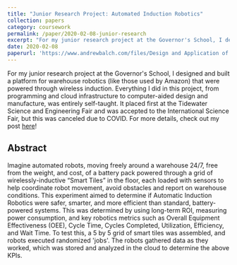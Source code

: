 ```yaml
---
title: "Junior Research Project: Automated Induction Robotics"
collection: papers
category: coursework
permalink: /paper/2020-02-08-junior-research
excerpt: "For my junior research project at the Governor's School, I designed and built a platform for warehouse robotics (like those used by Amazon) that were powered through wireless induction. Everything I did in this project, from programming and cloud infrastructure to computer-aided design and manufacture, was entirely self-taught. It placed first at the Tidewater Science and Engineering Fair and was accepted to the International Science Fair, but this was canceled due to COVID. For more details, check out my post <a href='https://www.andrewbalch.com/projects/4_wireless_robots'>here</a>!"
date: 2020-02-08
paperurl: 'https://www.andrewbalch.com/files/Design and Application of Automated Robots Powered by Inductive Smart Tiles.pdf'
---
```

For my junior research project at the Governor's School, I designed and built a platform for warehouse robotics (like those used by Amazon) that were powered through wireless induction. Everything I did in this project, from programming and cloud infrastructure to computer-aided design and manufacture, was entirely self-taught. It placed first at the Tidewater Science and Engineering Fair and was accepted to the International Science Fair, but this was canceled due to COVID. For more details, check out my post <a href='https://www.andrewbalch.com/projects/4_wireless_robots'>here</a>!

## Abstract

Imagine automated robots, moving freely around a warehouse 24/7, free from the weight,
and cost, of a battery pack powered through a grid of wirelessly-inductive “Smart Tiles” in the
floor, each loaded with sensors to help coordinate robot movement, avoid obstacles and report on
warehouse conditions. This experiment aimed to determine if Automatic Induction Robotics
were safer, smarter, and more efficient than standard, battery-powered systems. This was
determined by using long-term ROI, measuring power consumption, and key robotics metrics
such as Overall Equipment Effectiveness (OEE), Cycle Time, Cycles Completed, Utilization,
Efficiency, and Wait Time. To test this, a 5 by 5 grid of smart tiles was assembled, and robots
executed randomized 'jobs'. The robots gathered data as they worked, which was stored and
analyzed in the cloud to determine the above KPIs.
